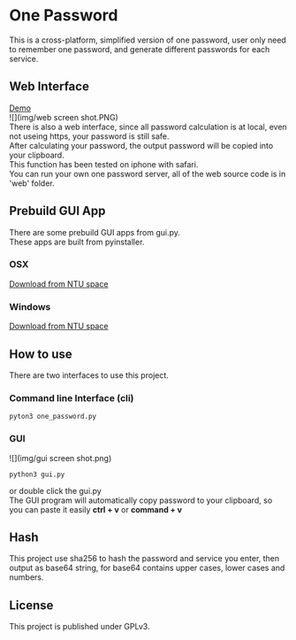 # One Password
This is a cross-platform, simplified version of one password, user only need to remember one password, and generate different passwords for each service.

## Web Interface
[Demo](http://homepage.ntu.edu.tw/~r04921056/)  
![](img/web screen shot.PNG)  
There is also a web interface, since all password calculation is at local, even not useing https, your password is still safe.  
After calculating your password, the output password will be copied into your clipboard.  
This function has been tested on iphone with safari.  
You can run your own one password server, all of the web source code is in 'web' folder.

## Prebuild GUI App
There are some prebuild GUI apps from gui.py.  
These apps are built from pyinstaller.

### OSX
[Download from NTU space](https://www.space.ntu.edu.tw/navigate/s/93507095E8F340F8AB20C86D96443E7BQQY)  

### Windows
[Download from NTU space](https://www.space.ntu.edu.tw/navigate/s/96F4918037EE4D7D8467D3C7BC2F6FE4QQY)

## How to use
There are two interfaces to use this project.

### Command line Interface (cli)

	pyton3 one_password.py
	
### GUI
![](img/gui screen shot.png)

	python3 gui.py

or double click the gui.py  
The GUI program will automatically copy password to your clipboard, so you can paste it easily **ctrl + v** or **command + v**

## Hash
This project use sha256 to hash the password and service you enter, then output as base64 string, for base64 contains upper cases, lower cases and numbers.

## License
This project is published under GPLv3.